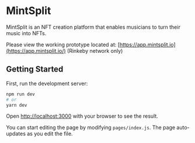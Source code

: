 
# MintSplit

MintSplit is an NFT creation platform that enables musicians to turn their music into NFTs.

Please view the working prototype located at: [https://app.mintsplit.io](https://app.mintsplit.io/) (Rinkeby network only)

## Getting Started

First, run the development server:

```bash
npm run dev
# or
yarn dev
```

Open [http://localhost:3000](http://localhost:3000) with your browser to see the result.

You can start editing the page by modifying `pages/index.js`. The page auto-updates as you edit the file.
